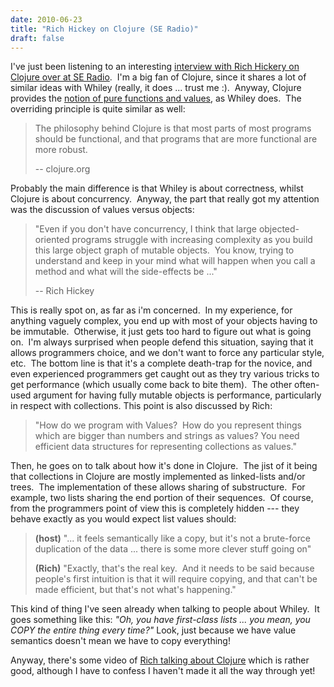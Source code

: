 ```yaml
---
date: 2010-06-23
title: "Rich Hickey on Clojure (SE Radio)"
draft: false
---
```


I've just been listening to an interesting [interview with Rich Hickery on Clojure over at SE Radio](http://www.se-radio.net/2010/03/episode-158-rich-hickey-on-clojure/).  I'm a big fan of Clojure, since it shares a lot of similar ideas with Whiley (really, it does ... trust me :).  Anyway, Clojure provides the [notion of pure functions and values](http://clojure.org/functional_programming), as Whiley does.  The overriding principle is quite similar as well:
> The philosophy behind Clojure is that most parts of most programs should  be functional, and that programs that are more functional are more  robust.
> 
> -- clojure.org

Probably the main difference is that Whiley is about correctness, whilst Clojure is about concurrency.  Anyway, the part that really got my attention was the discussion of  values versus objects:
> "Even if you don't have concurrency, I think that large objected-oriented programs struggle with increasing complexity as you build this large object graph of mutable objects.  You know, trying to understand and keep in your mind what will happen when you call a method and what will the side-effects be ..."
> 
> -- Rich Hickey

This is really spot on, as far as i'm concerned.  In my experience, for anything vaguely complex, you end up with most of your objects having to be immutable.  Otherwise, it just gets too hard to figure out what is going on.  I'm always surprised when people defend this situation, saying that it allows programmers choice, and we don't want to force any particular style, etc.  The bottom line is that it's a complete death-trap for the novice, and even experienced programmers get caught out as they try various tricks to get performance (which usually come back to bite them).  The other often-used argument for having fully mutable objects is performance, particularly in respect with collections. This point is also discussed by Rich:
> "How do we program with Values?  How do you represent things which are bigger than numbers and strings as values? You need efficient data structures for representing collections as values."

Then, he goes on to talk about how it's done in Clojure.  The jist of it being that collections in Clojure are mostly implemented as linked-lists and/or trees.  The implementation of these allows sharing of substructure.  For example, two lists sharing the end portion of their sequences.  Of course, from the programmers point of view this is completely hidden --- they behave exactly as you would expect list values should:
> **(host)** "... it feels semantically like a copy, but it's not a brute-force duplication of the data ... there is some more clever stuff going on"
> 
> **(Rich)** "Exactly, that's the real key.  And it needs to be said because people's first intuition is that it will require copying, and that can't be made efficient, but that's not what's happening."

This kind of thing I've seen already when talking to people about Whiley.  It goes something like this: *"Oh, you have first-class lists ... you mean, you COPY the entire thing every time?"* Look, just because we have value semantics doesn't mean we have to copy everything!

Anyway, there's some video of [Rich talking about Clojure](http://blip.tv/file/1313398) which is rather good, although I have to confess I haven't made it all the way through yet!
